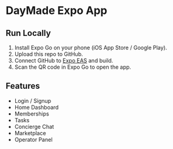 # DayMade Expo App

## Run Locally
1. Install Expo Go on your phone (iOS App Store / Google Play).
2. Upload this repo to GitHub.
3. Connect GitHub to [Expo EAS](https://expo.dev) and build.
4. Scan the QR code in Expo Go to open the app.

## Features
- Login / Signup
- Home Dashboard
- Memberships
- Tasks
- Concierge Chat
- Marketplace
- Operator Panel
